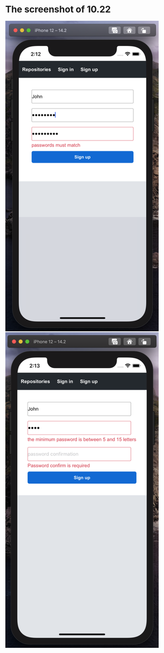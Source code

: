 # The screenshot of 10.22
 <img src = "Screenshot.10.22-01.png" width = "480">
 <img src = "Screenshot.10.22-02.png" width = "480">

